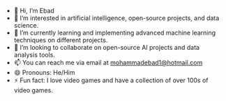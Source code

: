 - 👋 Hi, I’m Ebad
- 👀 I’m interested in artificial intelligence, open-source projects, and data science.
- 🌱 I’m currently learning and implementing  advanced machine learning techniques on different projects.
- 💞️ I’m looking to collaborate on open-source AI projects and data analysis tools.
- 📫 You can reach me via email at mohammadebad1@hotmail.com
- 😄 Pronouns: He/Him
- ⚡ Fun fact: I love video games and have a collection of over 100s of video games.

<!---
smebad/smebad is a ✨ special ✨ repository because its `README.md` (this file) appears on your GitHub profile.
You can click the Preview link to take a look at your changes.
--->
